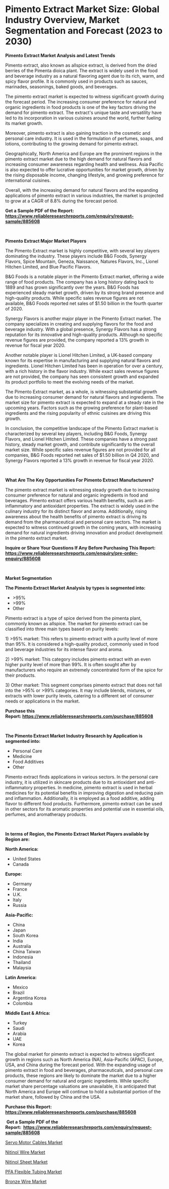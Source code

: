 <p><h1>Pimento Extract Market Size: Global Industry Overview, Market Segmentation and Forecast (2023 to 2030)</h1></p><p><strong>Pimento Extract Market Analysis and Latest Trends</strong></p>
<p><p>Pimento extract, also known as allspice extract, is derived from the dried berries of the Pimenta dioica plant. The extract is widely used in the food and beverage industry as a natural flavoring agent due to its rich, warm, and spicy flavor profile. It is commonly used in products such as sauces, marinades, seasonings, baked goods, and beverages.</p><p>The pimento extract market is expected to witness significant growth during the forecast period. The increasing consumer preference for natural and organic ingredients in food products is one of the key factors driving the demand for pimento extract. The extract's unique taste and versatility have led to its incorporation in various cuisines around the world, further fueling its market growth.</p><p>Moreover, pimento extract is also gaining traction in the cosmetic and personal care industry. It is used in the formulation of perfumes, soaps, and lotions, contributing to the growing demand for pimento extract.</p><p>Geographically, North America and Europe are the prominent regions in the pimento extract market due to the high demand for natural flavors and increasing consumer awareness regarding health and wellness. Asia Pacific is also expected to offer lucrative opportunities for market growth, driven by the rising disposable income, changing lifestyle, and growing preference for international cuisines.</p><p>Overall, with the increasing demand for natural flavors and the expanding applications of pimento extract in various industries, the market is projected to grow at a CAGR of 8.8% during the forecast period.</p></p>
<p><strong>Get a Sample PDF of the Report:&nbsp; <a href="https://www.reliableresearchreports.com/enquiry/request-sample/885608">https://www.reliableresearchreports.com/enquiry/request-sample/885608</a></strong></p>
<p>&nbsp;</p>
<p><strong>Pimento Extract Major Market Players</strong></p>
<p><p>The Pimento Extract market is highly competitive, with several key players dominating the industry. These players include B&G Foods, Synergy Flavors, Spice Mountain, Geneza, Naissance, Natures Flavors, Inc., Lionel Hitchen Limited, and Blue Pacific Flavors.</p><p>B&G Foods is a notable player in the Pimento Extract market, offering a wide range of food products. The company has a long history dating back to 1889 and has grown significantly over the years. B&G Foods has experienced steady market growth, driven by its strong brand presence and high-quality products. While specific sales revenue figures are not available, B&G Foods reported net sales of $1.50 billion in the fourth quarter of 2020.</p><p>Synergy Flavors is another major player in the Pimento Extract market. The company specializes in creating and supplying flavors for the food and beverage industry. With a global presence, Synergy Flavors has a strong reputation for its innovative and high-quality products. Although no specific revenue figures are provided, the company reported a 13% growth in revenue for fiscal year 2020.</p><p>Another notable player is Lionel Hitchen Limited, a UK-based company known for its expertise in manufacturing and supplying natural flavors and ingredients. Lionel Hitchen Limited has been in operation for over a century, with a rich history in the flavor industry. While exact sales revenue figures are not provided, the company has seen consistent growth and expanded its product portfolio to meet the evolving needs of the market.</p><p>The Pimento Extract market, as a whole, is witnessing substantial growth due to increasing consumer demand for natural flavors and ingredients. The market size for pimento extract is expected to expand at a steady rate in the upcoming years. Factors such as the growing preference for plant-based ingredients and the rising popularity of ethnic cuisines are driving this growth.</p><p>In conclusion, the competitive landscape of the Pimento Extract market is characterized by several key players, including B&G Foods, Synergy Flavors, and Lionel Hitchen Limited. These companies have a strong past history, steady market growth, and contribute significantly to the overall market size. While specific sales revenue figures are not provided for all companies, B&G Foods reported net sales of $1.50 billion in Q4 2020, and Synergy Flavors reported a 13% growth in revenue for fiscal year 2020.</p></p>
<p>&nbsp;</p>
<p><strong>What Are The Key Opportunities For Pimento Extract Manufacturers?</strong></p>
<p><p>The pimento extract market is witnessing steady growth due to increasing consumer preference for natural and organic ingredients in food and beverages. Pimento extract offers various health benefits, such as anti-inflammatory and antioxidant properties. The extract is widely used in the culinary industry for its distinct flavor and aroma. Additionally, rising awareness about the health benefits of pimento extract is driving its demand from the pharmaceutical and personal care sectors. The market is expected to witness continued growth in the coming years, with increasing demand for natural ingredients driving innovation and product development in the pimento extract market.</p></p>
<p><strong>Inquire or Share Your Questions If Any Before Purchasing This Report: <a href="https://www.reliableresearchreports.com/enquiry/pre-order-enquiry/885608">https://www.reliableresearchreports.com/enquiry/pre-order-enquiry/885608</a></strong></p>
<p>&nbsp;</p>
<p><strong>Market Segmentation</strong></p>
<p><strong>The Pimento Extract Market Analysis by types is segmented into:</strong></p>
<p><ul><li>>95%</li><li>>99%</li><li>Other</li></ul></p>
<p><p>Pimento extract is a type of spice derived from the pimenta plant, commonly known as allspice. The market for pimento extract can be classified into three main types based on purity levels: </p><p>1) >95% market: This refers to pimento extract with a purity level of more than 95%. It is considered a high-quality product, commonly used in food and beverage industries for its intense flavor and aroma.</p><p>2) >99% market: This category includes pimento extract with an even higher purity level of more than 99%. It is often sought after by manufacturers who require an extremely concentrated form of the spice for their products.</p><p>3) Other market: This segment comprises pimento extract that does not fall into the >95% or >99% categories. It may include blends, mixtures, or extracts with lower purity levels, catering to a different set of consumer needs or applications in the market.</p></p>
<p><strong>Purchase this Report:&nbsp;<a href="https://www.reliableresearchreports.com/purchase/885608">https://www.reliableresearchreports.com/purchase/885608</a></strong></p>
<p>&nbsp;</p>
<p><strong>The Pimento Extract Market Industry Research by Application is segmented into:</strong></p>
<p><ul><li>Personal Care</li><li>Medicine</li><li>Food Additives</li><li>Other</li></ul></p>
<p><p>Pimento extract finds applications in various sectors. In the personal care industry, it is utilized in skincare products due to its antioxidant and anti-inflammatory properties. In medicine, pimento extract is used in herbal medicines for its potential benefits in improving digestion and reducing pain and inflammation. Additionally, it is employed as a food additive, adding flavor to different food products. Furthermore, pimento extract can be used in other sectors for its aromatic properties and potential use in essential oils, perfumes, and aromatherapy products.</p></p>
<p>&nbsp;</p>
<p><strong>In terms of Region, the Pimento Extract Market Players available by Region are:</strong></p>
<p>
    <p> <strong> North America: </strong>
        <ul>
            <li>United States</li>
            <li>Canada</li>
        </ul>
        </p> 
    <p> <strong> Europe: </strong>
        <ul>
            <li>Germany</li>
            <li>France</li>
            <li>U.K.</li>
            <li>Italy</li>
            <li>Russia</li>
        </ul>
        </p> 
    <p> <strong> Asia-Pacific: </strong>
        <ul>
            <li>China</li>
            <li>Japan</li>
            <li>South Korea</li>
            <li>India</li>
            <li>Australia</li>
            <li>China Taiwan</li>
            <li>Indonesia</li>
            <li>Thailand</li>
            <li>Malaysia</li>
        </ul>
        </p> 
    <p> <strong> Latin America: </strong>
        <ul>
            <li>Mexico</li>
            <li>Brazil</li>
            <li>Argentina Korea</li>
            <li>Colombia</li>
        </ul>
        </p> 
    <p> <strong> Middle East & Africa: </strong>
        <ul>
            <li>Turkey</li>
            <li>Saudi</li>
            <li>Arabia</li>
            <li>UAE</li>
            <li>Korea</li>
        </ul>
    </p>
    </p>
<p><p>The global market for pimento extract is expected to witness significant growth in regions such as North America (NA), Asia-Pacific (APAC), Europe, USA, and China during the forecast period. With the expanding usage of pimento extract in food and beverages, pharmaceuticals, and personal care products, these regions are likely to dominate the market due to a higher consumer demand for natural and organic ingredients. While specific market share percentage valuations are unavailable, it is anticipated that North America and Europe will continue to hold a substantial portion of the market share, followed by China and the USA.</p></p>
<p><strong>Purchase this Report: <a href="https://www.reliableresearchreports.com/purchase/885608">https://www.reliableresearchreports.com/purchase/885608</a></strong></p>
<p>&nbsp;<strong>Get a Sample PDF of the Report:&nbsp;&nbsp;<a href="https://www.reliableresearchreports.com/enquiry/request-sample/885608">https://www.reliableresearchreports.com/enquiry/request-sample/885608</a></strong></p>
<p><strong></strong></p>
<p><p><a href="https://github.com/lilstefpacute/Market-Research-Report-List-2/blob/main/servo-motor-cables-market.md">Servo Motor Cables Market</a></p><p><a href="https://github.com/FassouRP/Market-Research-Report-List-2/blob/main/nitinol-wire-market.md">Nitinol Wire Market</a></p><p><a href="https://github.com/ashepherd82/Market-Research-Report-List-2/blob/main/nitinol-sheet-market.md">Nitinol Sheet Market</a></p><p><a href="https://github.com/rexevange/Market-Research-Report-List-2/blob/main/pfa-flexible-tubing-market.md">PFA Flexible Tubing Market</a></p><p><a href="https://github.com/castoriffic/Market-Research-Report-List-2/blob/main/bronze-wire-market.md">Bronze Wire Market</a></p></p>